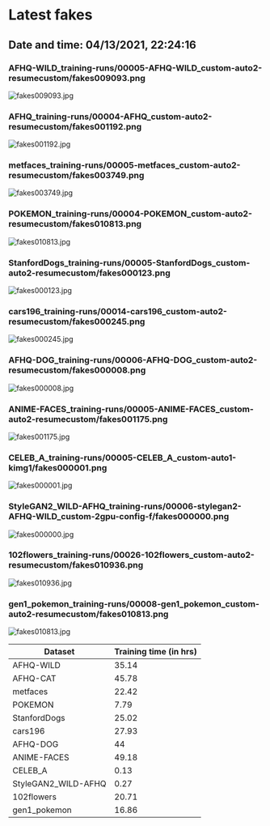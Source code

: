 # Latest fakes
## Date and time: 04/13/2021, 22:24:16
### AFHQ-WILD_training-runs/00005-AFHQ-WILD_custom-auto2-resumecustom/fakes009093.png
![fakes009093.jpg](https://i.ibb.co/Vg3FD68/7eff91cd4fc6.jpg "AFHQ-WILD_training-runs/00005-AFHQ-WILD_custom-auto2-resumecustom/fakes009093.png")

### AFHQ_training-runs/00004-AFHQ_custom-auto2-resumecustom/fakes001192.png
![fakes001192.jpg](https://i.ibb.co/VC3HBbR/22ad577c15b6.jpg "AFHQ_training-runs/00004-AFHQ_custom-auto2-resumecustom/fakes001192.png")

### metfaces_training-runs/00005-metfaces_custom-auto2-resumecustom/fakes003749.png
![fakes003749.jpg](https://i.ibb.co/BZtJ96d/621aac493fb9.jpg "metfaces_training-runs/00005-metfaces_custom-auto2-resumecustom/fakes003749.png")

### POKEMON_training-runs/00004-POKEMON_custom-auto2-resumecustom/fakes010813.png
![fakes010813.jpg](https://i.ibb.co/9vD49Lk/5f39e869d7d7.jpg "POKEMON_training-runs/00004-POKEMON_custom-auto2-resumecustom/fakes010813.png")

### StanfordDogs_training-runs/00005-StanfordDogs_custom-auto2-resumecustom/fakes000123.png
![fakes000123.jpg](https://i.ibb.co/60Tsg67/49883eedb6e1.jpg "StanfordDogs_training-runs/00005-StanfordDogs_custom-auto2-resumecustom/fakes000123.png")

### cars196_training-runs/00014-cars196_custom-auto2-resumecustom/fakes000245.png
![fakes000245.jpg](https://i.ibb.co/KKKb5vH/6960e1e993b7.jpg "cars196_training-runs/00014-cars196_custom-auto2-resumecustom/fakes000245.png")

### AFHQ-DOG_training-runs/00006-AFHQ-DOG_custom-auto2-resumecustom/fakes000008.png
![fakes000008.jpg](https://i.ibb.co/4TMcZdT/1bcb9db90af6.jpg "AFHQ-DOG_training-runs/00006-AFHQ-DOG_custom-auto2-resumecustom/fakes000008.png")

### ANIME-FACES_training-runs/00005-ANIME-FACES_custom-auto2-resumecustom/fakes001175.png
![fakes001175.jpg](https://i.ibb.co/Vtt32MX/274e1b121f13.jpg "ANIME-FACES_training-runs/00005-ANIME-FACES_custom-auto2-resumecustom/fakes001175.png")

### CELEB_A_training-runs/00005-CELEB_A_custom-auto1-kimg1/fakes000001.png
![fakes000001.jpg](https://i.ibb.co/GnqL5zp/3e7b565caae4.jpg "CELEB_A_training-runs/00005-CELEB_A_custom-auto1-kimg1/fakes000001.png")

### StyleGAN2_WILD-AFHQ_training-runs/00006-stylegan2-AFHQ-WILD_custom-2gpu-config-f/fakes000000.png
![fakes000000.jpg](https://i.ibb.co/jkZr3Ry/85ba17f28a3d.jpg "StyleGAN2_WILD-AFHQ_training-runs/00006-stylegan2-AFHQ-WILD_custom-2gpu-config-f/fakes000000.png")

### 102flowers_training-runs/00026-102flowers_custom-auto2-resumecustom/fakes010936.png
![fakes010936.jpg](https://i.ibb.co/p3VYF1y/9a253d01866b.jpg "102flowers_training-runs/00026-102flowers_custom-auto2-resumecustom/fakes010936.png")

### gen1_pokemon_training-runs/00008-gen1_pokemon_custom-auto2-resumecustom/fakes010813.png
![fakes010813.jpg](https://i.ibb.co/0VhwNC9/3e5483a562bd.jpg "gen1_pokemon_training-runs/00008-gen1_pokemon_custom-auto2-resumecustom/fakes010813.png")

| Dataset             |   Training time (in hrs) |
|---------------------|--------------------------|
| AFHQ-WILD           |                    35.14 |
| AFHQ-CAT            |                    45.78 |
| metfaces            |                    22.42 |
| POKEMON             |                     7.79 |
| StanfordDogs        |                    25.02 |
| cars196             |                    27.93 |
| AFHQ-DOG            |                    44    |
| ANIME-FACES         |                    49.18 |
| CELEB_A             |                     0.13 |
| StyleGAN2_WILD-AFHQ |                     0.27 |
| 102flowers          |                    20.71 |
| gen1_pokemon        |                    16.86 |